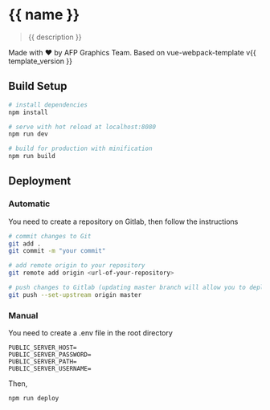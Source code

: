 # {{ name }}

> {{ description }}

Made with ❤️ by AFP Graphics Team.
Based on vue-webpack-template v{{ template_version }}

## Build Setup

``` bash
# install dependencies
npm install

# serve with hot reload at localhost:8080
npm run dev

# build for production with minification
npm run build
```

## Deployment

### Automatic

You need to create a repository on Gitlab, then follow the instructions

``` bash
# commit changes to Git
git add .
git commit -m "your commit"

# add remote origin to your repository
git remote add origin <url-of-your-repository>

# push changes to Gitlab (updating master branch will allow you to deploy your project)
git push --set-upstream origin master
```

### Manual

You need to create a .env file in the root directory

```
PUBLIC_SERVER_HOST=
PUBLIC_SERVER_PASSWORD=
PUBLIC_SERVER_PATH=
PUBLIC_SERVER_USERNAME=
```

Then, 

``` bash
npm run deploy
```